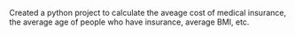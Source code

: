 Created a python project to calculate the aveage cost of medical insurance, the average age of people who have insurance, average BMI, etc.
